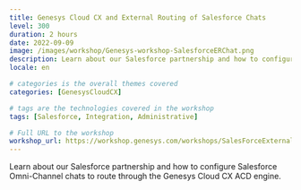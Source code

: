 ```yaml
---
title: Genesys Cloud CX and External Routing of Salesforce Chats
level: 300
duration: 2 hours
date: 2022-09-09
image: /images/workshop/Genesys-workshop-SalesforceERChat.png
description: Learn about our Salesforce partnership and how to configure Salesforce Omni-Channel chats to route through the Genesys Cloud CX ACD engine.
locale: en

# categories is the overall themes covered 
categories: [GenesysCloudCX]

# tags are the technologies covered in the workshop
tags: [Salesforce, Integration, Administrative]

# Full URL to the workshop
workshop_url: https://workshop.genesys.com/workshops/SalesForceExternalRouting/
---
```


Learn about our Salesforce partnership and how to configure Salesforce Omni-Channel chats to route through the Genesys Cloud CX ACD engine.

